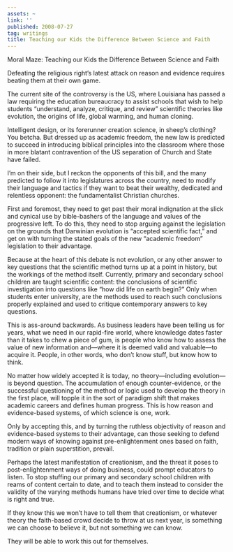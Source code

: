 ```yaml
---
assets: ~
link: ''
published: 2008-07-27
tag: writings
title: Teaching our Kids the Difference Between Science and Faith
---
```

Moral Maze: Teaching our Kids the Difference Between Science and Faith

Defeating the religious right’s latest attack on reason and evidence
requires beating them at their own game.

The current site of the controversy is the US, where Louisiana has
passed a law requiring the education bureaucracy to assist schools that
wish to help students “understand, analyze, critique, and review”
scientific theories like evolution, the origins of life, global warming,
and human cloning.

Intelligent design, or its forerunner creation science, in sheep’s
clothing? You betcha. But dressed up as academic freedom, the new law is
predicted to succeed in introducing biblical principles into the
classroom where those in more blatant contravention of the US separation
of Church and State have failed.

I’m on their side, but I reckon the opponents of this bill, and the many
predicted to follow it into legislatures across the country, need to
modify their language and tactics if they want to beat their wealthy,
dedicated and relentless opponent: the fundamentalist Christian
churches.

First and foremost, they need to get past their moral indignation at the
slick and cynical use by bible-bashers of the language and values of the
progressive left. To do this, they need to stop arguing against the
legislation on the grounds that Darwinian evolution is “accepted
scientific fact,” and get on with turning the stated goals of the new
“academic freedom” legislation to their advantage.

Because at the heart of this debate is not evolution, or any other
answer to key questions that the scientific method turns up at a point
in history, but the workings of the method itself. Currently, primary
and secondary school children are taught scientific content: the
conclusions of scientific investigation into questions like “how did
life on earth begin?” Only when students enter university, are the
methods used to reach such conclusions properly explained and used to
critique contemporary answers to key questions.

This is ass-around backwards. As business leaders have been telling us
for years, what we need in our rapid-fire world, where knowledge dates
faster than it takes to chew a piece of gum, is people who know how to
assess the value of new information and—where it is deemed valid and
valuable—to acquire it. People, in other words, who don’t know stuff,
but know how to think.

No matter how widely accepted it is today, no theory—including
evolution—is beyond question. The accumulation of enough
counter-evidence, or the successful questioning of the method or logic
used to develop the theory in the first place, will topple it in the
sort of paradigm shift that makes academic careers and defines human
progress. This is how reason and evidence-based systems, of which
science is one, work.

Only by accepting this, and by turning the ruthless objectivity of
reason and evidence-based systems to their advantage, can those seeking
to defend modern ways of knowing against pre-enlightenment ones based on
faith, tradition or plain superstition, prevail.

Perhaps the latest manifestation of creationism, and the threat it poses
to post-enlightenment ways of doing business, could prompt educators to
listen. To stop stuffing our primary and secondary school children with
reams of content certain to date, and to teach them instead to consider
the validity of the varying methods humans have tried over time to
decide what is right and true.

If they know this we won’t have to tell them that creationism, or
whatever theory the faith-based crowd decide to throw at us next year,
is something we can choose to believe it, but not something we can know.

They will be able to work this out for themselves.